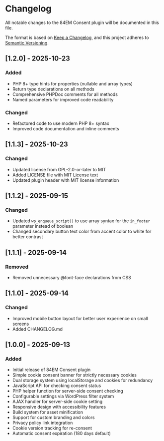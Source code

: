# Changelog

All notable changes to the 84EM Consent plugin will be documented in this file.

The format is based on [Keep a Changelog](https://keepachangelog.com/en/1.1.0/),
and this project adheres to [Semantic Versioning](https://semver.org/spec/v2.0.0.html).

## [1.2.0] - 2025-10-23

### Added
- PHP 8+ type hints for properties (nullable and array types)
- Return type declarations on all methods
- Comprehensive PHPDoc comments for all methods
- Named parameters for improved code readability

### Changed
- Refactored code to use modern PHP 8+ syntax
- Improved code documentation and inline comments

## [1.1.3] - 2025-10-23

### Changed
- Updated license from GPL-2.0-or-later to MIT
- Added LICENSE file with MIT License text
- Updated plugin header with MIT license information

## [1.1.2] - 2025-09-15

### Changed
- Updated `wp_enqueue_script()` to use array syntax for the `in_footer` parameter instead of boolean
- Changed secondary button text color from accent color to white for better contrast

## [1.1.1] - 2025-09-14

### Removed
- Removed unnecessary @font-face declarations from CSS

## [1.1.0] - 2025-09-14

### Changed
- Improved mobile button layout for better user experience on small screens
- Added CHANGELOG.md

## [1.0.0] - 2025-09-13

### Added
- Initial release of 84EM Consent plugin
- Simple cookie consent banner for strictly necessary cookies
- Dual storage system using localStorage and cookies for redundancy
- JavaScript API for checking consent status
- PHP helper function for server-side consent checking
- Configurable settings via WordPress filter system
- AJAX handler for server-side cookie setting
- Responsive design with accessibility features
- Build system for asset minification
- Support for custom branding and colors
- Privacy policy link integration
- Cookie version tracking for re-consent
- Automatic consent expiration (180 days default)
